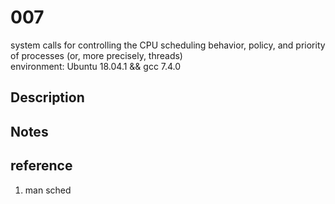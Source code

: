 # 007
system calls for controlling the CPU scheduling behavior, policy, and priority of processes (or, more precisely, threads)  
environment: Ubuntu 18.04.1 && gcc 7.4.0

## Description

## Notes

## reference
1. man sched
